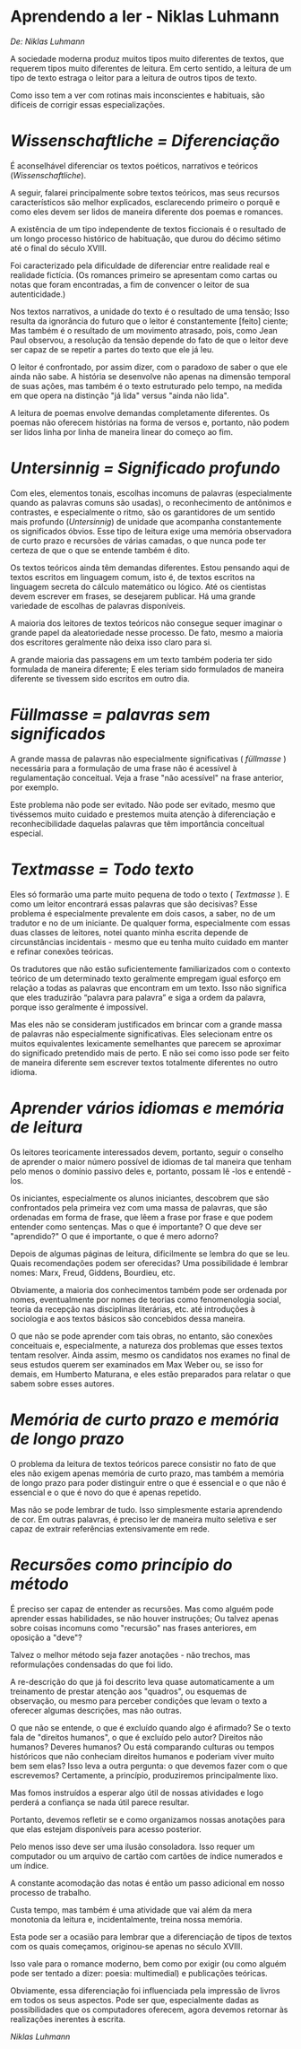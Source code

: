 # Aprendendo a ler - Niklas Luhmann

[](https://luhmann.surge.sh/learning-how-to-read)

*De: Niklas Luhmann*

A sociedade moderna produz muitos tipos muito diferentes de textos, que requerem tipos muito diferentes de leitura. Em certo sentido, a leitura de um tipo de texto estraga o leitor para a leitura de outros tipos de texto.

Como isso tem a ver com rotinas mais inconscientes e habituais, são difíceis de corrigir essas especializações.

# *Wissenschaftliche = Diferenciação*

É aconselhável diferenciar os textos poéticos, narrativos e teóricos (*Wissenschaftliche*).

A seguir, falarei principalmente sobre textos teóricos, mas seus recursos característicos são melhor explicados, esclarecendo primeiro o porquê e como eles devem ser lidos de maneira diferente dos poemas e romances.

A existência de um tipo independente de textos ficcionais é o resultado de um longo processo histórico de habituação, que durou do décimo sétimo até o final do século XVIII.

Foi caracterizado pela dificuldade de diferenciar entre realidade real e realidade fictícia. (Os romances primeiro se apresentam como cartas ou notas que foram encontradas, a fim de convencer o leitor de sua autenticidade.)

Nos textos narrativos, a unidade do texto é o resultado de uma tensão; Isso resulta da ignorância do futuro que o leitor é constantemente [feito] ciente; Mas também é o resultado de um movimento atrasado, pois, como Jean Paul observou, a resolução da tensão depende do fato de que o leitor deve ser capaz de se repetir a partes do texto que ele já leu.

O leitor é confrontado, por assim dizer, com o paradoxo de saber o que ele ainda não sabe. A história se desenvolve não apenas na dimensão temporal de suas ações, mas também é o texto estruturado pelo tempo, na medida em que opera na distinção "já lida" versus "ainda não lida".

A leitura de poemas envolve demandas completamente diferentes. Os poemas não oferecem histórias na forma de versos e, portanto, não podem ser lidos linha por linha de maneira linear do começo ao fim.

# *Untersinnig = Significado profundo*

Com eles, elementos tonais, escolhas incomuns de palavras (especialmente quando as palavras comuns são usadas), o reconhecimento de antônimos e contrastes, e especialmente o ritmo, são os garantidores de um sentido mais profundo (*Untersinnig*) de unidade que acompanha constantemente os significados óbvios. Esse tipo de leitura exige uma memória observadora de curto prazo e recursões de várias camadas, o que nunca pode ter certeza de que o que se entende também é dito.

Os textos teóricos ainda têm demandas diferentes. Estou pensando aqui de textos escritos em linguagem comum, isto é, de textos escritos na linguagem secreta do cálculo matemático ou lógico. Até os cientistas devem escrever em frases, se desejarem publicar. Há uma grande variedade de escolhas de palavras disponíveis.

A maioria dos leitores de textos teóricos não consegue sequer imaginar o grande papel da aleatoriedade nesse processo. De fato, mesmo a maioria dos escritores geralmente não deixa isso claro para si.

A grande maioria das passagens em um texto também poderia ter sido formulada de maneira diferente; E eles teriam sido formulados de maneira diferente se tivessem sido escritos em outro dia.

# *Füllmasse = palavras sem significados*

A grande massa de palavras não especialmente significativas ( *füllmasse* ) necessária para a formulação de uma frase não é acessível à regulamentação conceitual. Veja a frase "não acessível" na frase anterior, por exemplo.

Este problema não pode ser evitado. Não pode ser evitado, mesmo que tivéssemos muito cuidado e prestemos muita atenção à diferenciação e reconhecibilidade daquelas palavras que têm importância conceitual especial.

# *Textmasse = Todo texto*

Eles só formarão uma parte muito pequena de todo o texto ( *Textmasse* ). E como um leitor encontrará essas palavras que são decisivas? Esse problema é especialmente prevalente em dois casos, a saber, no de um tradutor e no de um iniciante. De qualquer forma, especialmente com essas duas classes de leitores, notei quanto minha escrita depende de circunstâncias incidentais - mesmo que eu tenha muito cuidado em manter e refinar conexões teóricas.

Os tradutores que não estão suficientemente familiarizados com o contexto teórico de um determinado texto geralmente empregam igual esforço em relação a todas as palavras que encontram em um texto. Isso não significa que eles traduzirão “palavra para palavra” e siga a ordem da palavra, porque isso geralmente é impossível.

Mas eles não se consideram justificados em brincar com a grande massa de palavras não especialmente significativas. Eles selecionam entre os muitos equivalentes lexicamente semelhantes que parecem se aproximar do significado pretendido mais de perto. E não sei como isso pode ser feito de maneira diferente sem escrever textos totalmente diferentes no outro idioma.

# *Aprender vários idiomas e memória de leitura*

Os leitores teoricamente interessados devem, portanto, seguir o conselho de aprender o maior número possível de idiomas de tal maneira que tenham pelo menos o domínio passivo deles e, portanto, possam lê -los e entendê -los.

Os iniciantes, especialmente os alunos iniciantes, descobrem que são confrontados pela primeira vez com uma massa de palavras, que são ordenadas em forma de frase, que lêem a frase por frase e que podem entender como sentenças. Mas o que é importante? O que deve ser "aprendido?" O que é importante, o que é mero adorno?

Depois de algumas páginas de leitura, dificilmente se lembra do que se leu. Quais recomendações podem ser oferecidas? Uma possibilidade é lembrar nomes: Marx, Freud, Giddens, Bourdieu, etc.

Obviamente, a maioria dos conhecimentos também pode ser ordenada por nomes, eventualmente por nomes de teorias como fenomenologia social, teoria da recepção nas disciplinas literárias, etc. até introduções à sociologia e aos textos básicos são concebidos dessa maneira.

O que não se pode aprender com tais obras, no entanto, são conexões conceituais e, especialmente, a natureza dos problemas que esses textos tentam resolver. Ainda assim, mesmo os candidatos nos exames no final de seus estudos querem ser examinados em Max Weber ou, se isso for demais, em Humberto Maturana, e eles estão preparados para relatar o que sabem sobre esses autores.

# *Memória de curto prazo e memória de longo prazo*

O problema da leitura de textos teóricos parece consistir no fato de que eles não exigem apenas memória de curto prazo, mas também a memória de longo prazo para poder distinguir entre o que é essencial e o que não é essencial e o que é novo do que é apenas repetido.

Mas não se pode lembrar de tudo. Isso simplesmente estaria aprendendo de cor. Em outras palavras, é preciso ler de maneira muito seletiva e ser capaz de extrair referências extensivamente em rede.

# *Recursões como princípio do método*

É preciso ser capaz de entender as recursões. Mas como alguém pode aprender essas habilidades, se não houver instruções; Ou talvez apenas sobre coisas incomuns como "recursão" nas frases anteriores, em oposição a "deve"?

Talvez o melhor método seja fazer anotações - não trechos, mas reformulações condensadas do que foi lido.

A re-descrição do que já foi descrito leva quase automaticamente a um treinamento de prestar atenção aos "quadros", ou esquemas de observação, ou mesmo para perceber condições que levam o texto a oferecer algumas descrições, mas não outras.

O que não se entende, o que é excluído quando algo é afirmado? Se o texto fala de "direitos humanos", o que é excluído pelo autor? Direitos não humanos? Deveres humanos? Ou está comparando culturas ou tempos históricos que não conheciam direitos humanos e poderiam viver muito bem sem elas? Isso leva a outra pergunta: o que devemos fazer com o que escrevemos? Certamente, a princípio, produziremos principalmente lixo.

Mas fomos instruídos a esperar algo útil de nossas atividades e logo perderá a confiança se nada útil parece resultar.

Portanto, devemos refletir se e como organizamos nossas anotações para que elas estejam disponíveis para acesso posterior.

Pelo menos isso deve ser uma ilusão consoladora. Isso requer um computador ou um arquivo de cartão com cartões de índice numerados e um índice.

A constante acomodação das notas é então um passo adicional em nosso processo de trabalho.

Custa tempo, mas também é uma atividade que vai além da mera monotonia da leitura e, incidentalmente, treina nossa memória.

Esta pode ser a ocasião para lembrar que a diferenciação de tipos de textos com os quais começamos, originou-se apenas no século XVIII.

Isso vale para o romance moderno, bem como por exigir (ou como alguém pode ser tentado a dizer: poesia: multimedial) e publicações teóricas.

Obviamente, essa diferenciação foi influenciada pela impressão de livros em todos os seus aspectos. Pode ser que, especialmente dadas as possibilidades que os computadores oferecem, agora devemos retornar às realizações inerentes à escrita.

*Niklas Luhmann*
